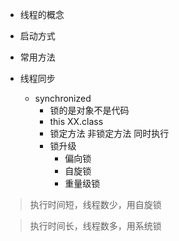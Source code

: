 + 线程的概念
+ 启动方式
+ 常用方法

+ 线程同步
    + synchronized
        + 锁的是对象不是代码
        + this XX.class
        + 锁定方法 非锁定方法 同时执行
        + 锁升级
            + 偏向锁
            + 自旋锁
            + 重量级锁

> 执行时间短，线程数少，用自旋锁

> 执行时间长，线程数多，用系统锁
